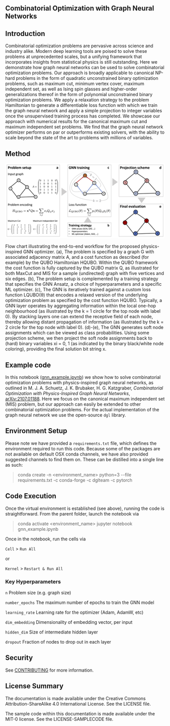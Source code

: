 ## Combinatorial Optimization with Graph Neural Networks

## Introduction

Combinatorial optimization problems are pervasive across science and industry alike. Modern deep learning tools are 
poised to solve these problems at unprecedented scales, but a unifying framework that incorporates insights from 
statistical physics is still outstanding. Here we demonstrate how graph neural networks can be used to solve 
combinatorial optimization problems. Our approach is broadly applicable to canonical NP-hard problems in the form of 
quadratic unconstrained binary optimization problems, such as maximum cut, minimum vertex cover, maximum independent 
set, as well as Ising spin glasses and higher-order generalizations thereof in the form of polynomial unconstrained 
binary optimization problems. We apply a relaxation strategy to the problem Hamiltonian to generate a differentiable 
loss function with which we train the graph neural network and apply a simple projection to integer variables once 
the unsupervised training process has completed. We showcase our approach with numerical results for the canonical 
maximum cut and maximum independent set problems. We find that the graph neural network optimizer performs on par 
or outperforms existing solvers, with the ability to scale beyond the state of the art to problems with millions 
of variables.

## Method

![PI-GNN Solver Flow](./media/fig3_flowchart_v2.png "PI-GNN Solver Flow")

Flow chart illustrating the end-to-end workflow for the proposed physics-inspired GNN optimizer. (a), The problem 
is specified by a graph G with associated adjacency matrix A, and a cost function as described (for example) by the 
QUBO Hamiltonian HQUBO. Within the QUBO framework the cost function is fully captured by the QUBO matrix Q, as 
illustrated for both MaxCut and MIS for a sample (undirected) graph with five vertices and six edges. (b), The 
problem setup is complemented by a training strategy that specifies the GNN Ansatz, a choice of hyperparameters 
and a specific ML optimizer. (c), The GNN is iteratively trained against a custom loss function LQUBO(θ) that 
encodes a relaxed version of the underlying optimization problem as specified by the cost function HQUBO. Typically, 
a GNN layer operates by aggregating information within the local one-hop neighbourhood (as illustrated by the k = 1 
circle for the top node with label 0). By stacking layers one can extend the receptive field of each node, thereby 
allowing distant propagation of information (as illustrated by the k = 2 circle for the top node with label 0). 
(d)-(e), The GNN generates soft node assignments which can be viewed as class probabilities. Using some projection 
scheme, we then project the soft node assignments back to (hard) binary variables xi = 0, 1 (as indicated by the 
binary black/white node coloring), providing the final solution bit string x.

## Example code

In this notebook ([gnn_example.ipynb](gnn_example.ipynb)) we show how to solve combinatorial optimization problems 
with physics-inspired graph neural networks, as outlined in M. J. A. Schuetz, J. K. Brubaker, H. G. Katzgraber,
_Combinatorial Optimization with Physics-Inspired Graph Neural Networks_, 
[arXiv:2107.01188](https://arxiv.org/abs/2107.01188). Here we focus on the canonical maximum independent set 
(MIS) problem, but our approach can easily be extended to other combinatorial optimization problems. For the 
actual implementation of the graph neural network we use the open-source ```dgl``` library. 

## Environment Setup

Please note we have provided a `requirements.txt` file, which defines the environment required to run this code. 
Because some of the packages are not available on default OSX conda channels, we have also provided suggested 
channels to find them on. These can be distilled into a single line as such:

> conda create -n <environment_name> python=3 --file requirements.txt -c conda-forge -c dglteam -c pytorch

## Code Execution

Once the virtual environment is established (see above), running the code is straightforward. From the parent folder, 
launch the notebook via 

> conda activate <environment_name>
> jupyter notebook gnn_example.ipynb

Once in the notebook, run the cells via 

`Cell` > `Run All` 

or 

`Kernel` > `Restart & Run All`

### Key Hyperparameters

`n` Problem size (e.g. graph size)

`number_epochs` The maximum number of epochs to train the GNN model

`learning_rate` Learning rate for the optimizer (Adam, AdamW, etc)

`dim_embedding` Dimensionality of embedding vector, per input

`hidden_dim` Size of intermediate hidden layer

`dropout` Fraction of nodes to drop out in each layer


## Security

See [CONTRIBUTING](CONTRIBUTING.md#security-issue-notifications) for more information.

## License Summary

The documentation is made available under the Creative Commons Attribution-ShareAlike 4.0 International License. See the LICENSE file.

The sample code within this documentation is made available under the MIT-0 license. See the LICENSE-SAMPLECODE file.
